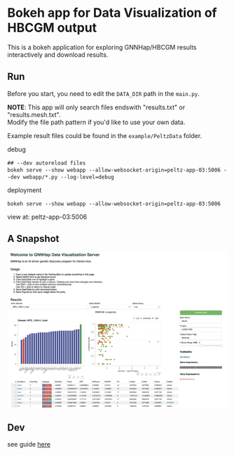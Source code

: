 # Bokeh app for Data Visualization of HBCGM output

This is a bokeh application for exploring GNNHap/HBCGM results interactively and download results.



## Run 

Before you start, you need to edit the `DATA_DIR` path in the `main.py`.

**NOTE**: This app will only search files endswith "results.txt" or "results.mesh.txt".  
Modify the file path pattern if you'd like to use your own data.

Example result files could be found in the `example/PeltzData` folder.


debug  
```shell
## --dev autoreload files 
bokeh serve --show webapp --allow-websocket-origin=peltz-app-03:5006 --dev webapp/*.py --log-level=debug
```

deployment  
```
bokeh serve --show webapp --allow-websocket-origin=peltz-app-03:5006
```

view at: peltz-app-03:5006


## A Snapshot 
![GNNHap](static/images/GNNHap.png)


## Dev
see guide [here](https://docs.bokeh.org/en/2.4.1/docs/user_guide/server.html)